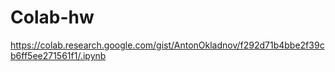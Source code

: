 # Colab-hw

https://colab.research.google.com/gist/AntonOkladnov/f292d71b4bbe2f39cb6ff5ee271561f1/.ipynb
